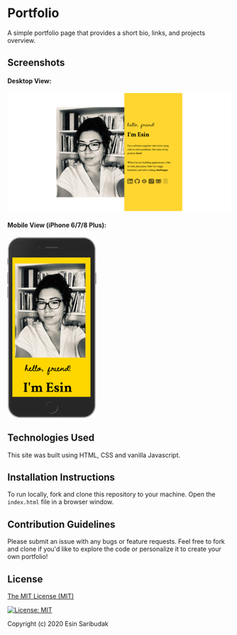 # Portfolio

A simple portfolio page that provides a short bio, links, and projects overview.

## Screenshots

#### Desktop View:

![Screenshot of the desktop view of this application](images/esinsaribudak.com_screenshot.png)

#### Mobile View (iPhone 6/7/8 Plus):

<img src="images/esinsaribudak.com_iphone.png" alt="Screenshot of the mobile view of this application" width="200">

## Technologies Used

This site was built using HTML, CSS and vanilla Javascript.

## Installation Instructions

To run locally, fork and clone this repository to your machine. Open the `index.html` file in a browser window.

## Contribution Guidelines

Please submit an issue with any bugs or feature requests. Feel free to fork and clone if you'd like to explore the code or personalize it to create your own portfolio!

## License

[The MIT License (MIT)](https://choosealicense.com/licenses/mit/)

[![License: MIT](https://img.shields.io/badge/License-MIT-yellow.svg)](https://opensource.org/licenses/MIT)

Copyright (c) 2020 Esin Saribudak
